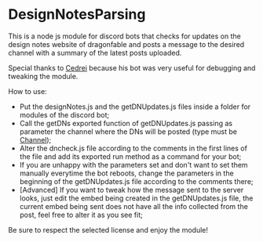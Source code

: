 # DesignNotesParsing

This is a node js module for discord bots that checks for updates on the design notes website of dragonfable and posts a message to the desired channel with a summary of the latest posts uploaded.

Special thanks to [Cedrei](https://github.com/cedrei) because his bot was very useful for debugging and tweaking the module.

How to use:
  - Put the designNotes.js and the getDNUpdates.js files inside a folder for modules of the discord bot;
  - Call the getDNs exported function of getDNUpdates.js passing as parameter the channel where the DNs will be posted (type must be [Channel](https://discord.js.org/#/docs/main/stable/class/Channel));
  - Alter the dncheck.js file according to the comments in the first lines of the file and add its exported run method as a command for your bot;
  - If you are unhappy with the parameters set and don't want to set them manually everytime the bot reboots, change the parameters in the beginning of the getDNUpdates.js file according to the comments there;
  - [Advanced] If you want to tweak how the message sent to the server looks, just edit the embed being created in the getDNUpdates.js file, the current embed being sent does not have all the info collected from the post, feel free to alter it as you see fit;
  
Be sure to respect the selected license and enjoy the module!
